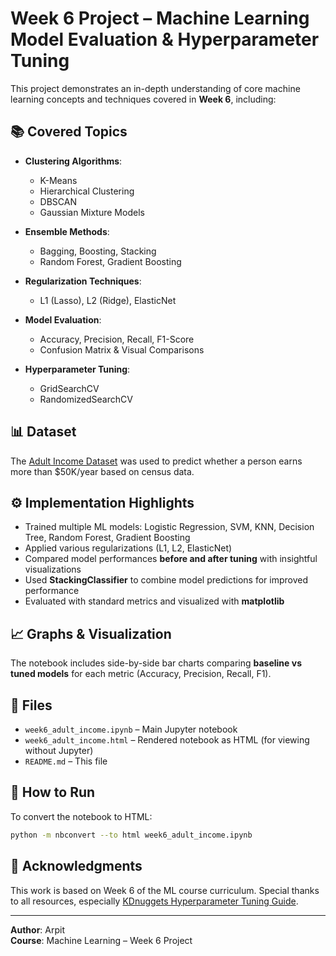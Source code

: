 
# Week 6 Project – Machine Learning Model Evaluation & Hyperparameter Tuning

This project demonstrates an in-depth understanding of core machine learning concepts and techniques covered in **Week 6**, including:

## 📚 Covered Topics

- **Clustering Algorithms**:
  - K-Means
  - Hierarchical Clustering
  - DBSCAN
  - Gaussian Mixture Models

- **Ensemble Methods**:
  - Bagging, Boosting, Stacking
  - Random Forest, Gradient Boosting

- **Regularization Techniques**:
  - L1 (Lasso), L2 (Ridge), ElasticNet

- **Model Evaluation**:
  - Accuracy, Precision, Recall, F1-Score
  - Confusion Matrix & Visual Comparisons

- **Hyperparameter Tuning**:
  - GridSearchCV
  - RandomizedSearchCV

## 📊 Dataset

The [Adult Income Dataset](https://archive.ics.uci.edu/ml/datasets/adult) was used to predict whether a person earns more than $50K/year based on census data.

## ⚙️ Implementation Highlights

- Trained multiple ML models: Logistic Regression, SVM, KNN, Decision Tree, Random Forest, Gradient Boosting
- Applied various regularizations (L1, L2, ElasticNet)
- Compared model performances **before and after tuning** with insightful visualizations
- Used **StackingClassifier** to combine model predictions for improved performance
- Evaluated with standard metrics and visualized with **matplotlib**

## 📈 Graphs & Visualization

The notebook includes side-by-side bar charts comparing **baseline vs tuned models** for each metric (Accuracy, Precision, Recall, F1).

## 📁 Files

- `week6_adult_income.ipynb` – Main Jupyter notebook
- `week6_adult_income.html` – Rendered notebook as HTML (for viewing without Jupyter)
- `README.md` – This file

## 🚀 How to Run

To convert the notebook to HTML:

```bash
python -m nbconvert --to html week6_adult_income.ipynb
```

## 🙌 Acknowledgments

This work is based on Week 6 of the ML course curriculum. Special thanks to all resources, especially [KDnuggets Hyperparameter Tuning Guide](https://www.kdnuggets.com/hyperparameter-tuning-gridsearchcv-and-randomizedsearchcv-explained).

---
**Author**: Arpit  
**Course**: Machine Learning – Week 6 Project  
